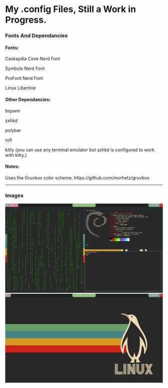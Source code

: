 <h1>My .config Files, Still a Work in Progress.</h1>

<h3>Fonts And Dependancies</h3>


<h4>Fonts:</h4>

<p>Caskaydia Cove Nerd Font</p>
<p>Symbols Nerd Font</p>
<p>ProFont Nerd Font</p>
<p>Linux Libertine</p>

<h4>Other Dependancies:</h4>
<p>bspwm</p>
<p>sxhkd</p>
<p>polybar</p>
<p>rofi</p>
<p>kitty (you can use any terminal emulator but sxhkd is configured to work with kitty.)</p>

<h4>Notes:</h4>
<p>Uses the Gruvbox color scheme, https://github.com/morhetz/gruvbox</p>


<hr>

<h3> Images </h3>
<img src="https://github.com/Logwheel1/dotconfig/blob/main/Images/SampleImage.png">
<img src="https://github.com/Logwheel1/dotconfig/blob/main/Images/SampleImage2.png">
